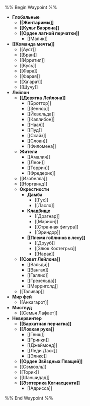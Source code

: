 %% Begin Waypoint %%

- **Глобальные**
	- **[[Жентаримы]]**
	- **[[Культ Ваэрона]]**
	- **[[Орден латной перчатки]]**
		- [[Малик]]
- **[[Команда мечты]]**
	- [[Ауст]]
	- [[Бран]]
	- [[Ирритил]]
	- [[Кусь]]
	- [[Фара]]
	- [[Фарая]]
	- [[Ха'арат]]
	- [[Шучу]]
- **Лейлон**
	- **[[Девятка Лейлона]]**
		- [[Броттор]]
		- [[Зеннор]]
		- [[Йевельда]]
		- [[Каллибон]]
		- [[Наал]]
		- [[Пуд]]
		- [[Скайз]]
		- [[Слоан]]
		- [[Филомена]]
	- **Жители**
		- [[Амалия]]
		- [[Леон]]
		- [[Торрин]]
		- [[Фредерик]]
	- [[Изобелла]]
	- [[Нортвинд]]
	- **Окрестности**
		- **Дамба**
			- [[Гух]]
			- [[Ласло]]
		- **Кладбище**
			- [[Драгнар]]
			- [[Мэрион]]
			- [[Странная фигура]]
			- [[Эриндор]]
		- **[[Племя гоблинов в лесу]]**
			- [[Друуб]]
			- [[Злюк Костегрыз]]
			- [[Нарак]]
	- **[[Совет Лейлона]]**
		- [[Вальди]]
		- [[Вангал]]
		- [[Галлио]]
		- [[Грезельда]]
		- [[Мерриголд]]
	- [[Таливар]]
- **Мир фей**
	- [[Анкагарот]]
- **Миствуд**
	- [[Семья Лафает]]
- **Невервинтер**
	- **[[Бархатная перчатка]]**
	- **[[Ловкая рука]]**
		- [[Гвиш]]
		- [[Гринки]]
		- [[Джеймонд]]
		- [[Леди Даск]]
		- [[Эликс]]
	- **[[Орден Звёздных Плащей]]**
	- [[Сэмюэль]]
	- [[Торик]]
	- [[Шаншидад]]
	- **[[Эзотерика Когнасценти]]**
		- [[Адрисса]]

%% End Waypoint %%

